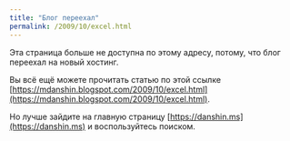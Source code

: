 ```yaml
---
title: "Блог переехал"
permalink: /2009/10/excel.html
---
```

Эта страница больше не доступна по этому адресу, потому, что блог переехал на новый хостинг.

Вы всё ещё можете прочитать статью по этой ссылке [https://mdanshin.blogspot.com/2009/10/excel.html](https://mdanshin.blogspot.com/2009/10/excel.html).

Но лучше зайдите на главную страницу [https://danshin.ms](https://danshin.ms) и воспользуйтесь поиском.